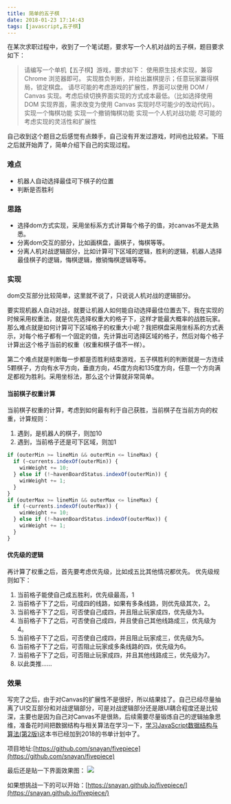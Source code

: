 ```yaml
---
title: 简单的五子棋
date: 2018-01-23 17:14:43
tags: [javascript,五子棋]
---
```


在某次求职过程中，收到了一个笔试题，要求写一个人机对战的五子棋，题目要求如下：
>   请编写一个单机【五子棋】游戏，要求如下：
>   使用原生技术实现，兼容 Chrome 浏览器即可。
>   实现胜负判断，并给出赢棋提示；任意玩家赢得棋局，锁定棋盘。
>   请尽可能的考虑游戏的扩展性，界面可以使用 DOM / Canvas 实现。考虑后续切换界面实现的方式成本最低。（比如选择使用 DOM 实现界面，需求改变为使用 Canvas 实现时尽可能少的改动代码）。
>   实现一个悔棋功能
>   实现一个撤销悔棋功能
>   实现一个人机对战功能
>   尽可能的考虑实现的灵活性和扩展性

自己收到这个题目之后感觉有点棘手，自己没有开发过游戏，时间也比较紧。下班之后就开始弄了，简单介绍下自己的实现过程。
<!--more-->
### 难点
*   机器人自动选择最佳可下棋子的位置
*   判断是否胜利

### 思路
*   选择dom方式实现，采用坐标系方式计算每个格子的值，对canvas不是太熟悉。
*   分离dom交互的部分，比如画棋盘，画棋子，悔棋等等。
*   分离人机对战逻辑部分，比如计算可下区域的逻辑，胜利的逻辑，机器人选择最佳棋子的逻辑，悔棋逻辑，撤销悔棋逻辑等等。

### 实现

dom交互部分比较简单，这里就不说了，只说说人机对战的逻辑部分。

要实现机器人自动对战，就要让机器人如何能自动选择最佳位置去下。我在实现的时候采用权重法，就是优先选择权重大的格子下，这样才能最大概率的战胜玩家。那么难点就是如何计算可下区域格子的权重大小呢？我把棋盘采用坐标系的方式表示，对每个格子都有一个固定的值，先计算出可选择区域的格子，然后对每个格子计算出这个格子当前的权重（权重和棋子值不一样）。

第二个难点就是判断每一步都是否胜利结束游戏，五子棋胜利的判断就是一方连续5颗棋子，方向有水平方向，垂直方向，45度方向和135度方向，任意一个方向满足都视为胜利。采用坐标法，那么这个计算就非常简单。
#### 当前棋子权重计算

当前棋子权重的计算，考虑到如何最有利于自己获胜，当前棋子在当前方向的权重，计算规则：
1.  遇到，是机器人的棋子，则加10
2.  遇到，当前格子还是可下区域，则加1

```javascript
if (outerMin >= lineMin && outerMin <= lineMax) {
  if (~currents.indexOf(outerMin)) {
    winWeight += 10;
  } else if (!~havenBoardStatus.indexOf(outerMin)) {
    winWeight += 1;
  }
}
if (outerMax >= lineMin && outerMax <= lineMax) {
  if (~currents.indexOf(outerMax)) {
    winWeight += 10;
  } else if (!~havenBoardStatus.indexOf(outerMax)) {
    winWeight += 1;
  }
}
```

#### 优先级的逻辑
  再计算了权重之后，首先要考虑优先级，比如成五比其他情况都优先。
  优先级规则如下：
  1.  当前格子能使自己成五胜利，优先级最高，1
  2.  当前格子下了之后，可成四的线路，如果有多条线路，则优先级其次，2。
  3.  当前格子下了之后，可否使自己成四，并且阻止玩家成四，优先级为3。
  4.  当前格子下了之后，可否使自己成四，并且使自己其他线路成三，优先级为4。
  5.  当前格子下了之后，可否使自己成四，并且阻止玩家成三，优先级为5。
  6.  当前格子下了之后，可否阻止玩家成多条线路的四，优先级为6。
  7.  当前格子下了之后，可否阻止玩家成四，并且其他线路成三，优先级为7。
  8.  以此类推…...

### 效果
写完了之后，由于对Canvas的扩展性不是很好，所以结果挂了。自己已经尽量抽离了UI交互部分和对战逻辑部分，可是对战逻辑部分还是跟UI耦合程度还是比较深，主要也是因为自己对Canvas不是很熟，后续需要尽量锻炼自己的逻辑抽象思维，准备花时间把数据结构与相关算法在学习一下，[学习JavaScript数据结构与算法(第2版)](https://github.com/snayan/bookLists#2018-%E7%9B%AE%E5%89%8D%E8%AE%A1%E5%88%92)这本书已经加到2018的书单计划中了。

项目地址:[https://github.com/snayan/fivepiece](https://github.com/snayan/fivepiece)

最后还是贴一下界面效果图：
![](/fivepiece.png)

如果想挑战一下的可以开始：[https://snayan.github.io/fivepiece/](https://snayan.github.io/fivepiece/)